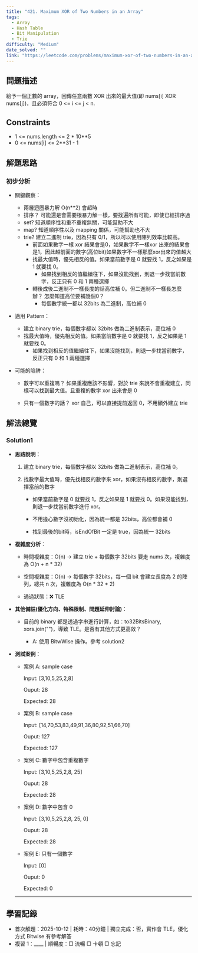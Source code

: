 ```yaml
---
title: "421. Maximum XOR of Two Numbers in an Array"
tags:
  - Array
  - Hash Table
  - Bit Manipulation
  - Trie
difficulty: "Medium"
date_solved: ""
link: "https://leetcode.com/problems/maximum-xor-of-two-numbers-in-an-array/description/"
---
```


## 問題描述

給予一個正數的 array，回傳任意兩數 XOR 出來的最大值(即 nums[i] XOR nums[j])，且必須符合 0 <= i <= j < n.

## Constraints

- 1 <= nums.length <= 2 \* 10\*\*5
- 0 <= nums[i] <= 2\*\*31 - 1

## 解題思路

### 初步分析

- 關鍵觀察：

  - 兩層迴圈暴力解 O(n\*\*2) 會超時
  - 排序？ 可能還是會需要根暴力解一樣，要找遍所有可能，即使已經排序過
  - set? 知道順序性和重不重複無關，可能幫助不大
  - map? 知道順序性以及 mapping 關係，可能幫助也不大
  - trie? 建立二進制 trie，因為只有 0/1，所以可以使用陣列效率比較高。
    - 前面如果數字一樣 xor 結果會是0，如果數字不一樣xor 出來的結果會是1，因此越前面的數字(高位bit)如果數字不一樣那麼xor出來的值越大
    - 找最大值時，優先相反的值。如果當前數字是 0 就要找 1，反之如果是 1 就要找 0。
      - 如果找到相反的值繼續往下，如果沒能找到，則退一步找當前數字，反正只有 0 和 1 兩種選擇
    - 轉後成後二進制不一樣長度的話高位補 0。但二進制不一樣長怎麼辦？ 怎麼知道高位要補幾個0？
      - 每個數字統一都以 32bits 為二進制，高位補 0

- 適用 Pattern：

  - 建立 binary trie，每個數字都以 32bits 做為二進制表示，高位補 0
  - 找最大值時，優先相反的值。如果當前數字是 0 就要找 1，反之如果是 1 就要找 0。
    - 如果找到相反的值繼續往下，如果沒能找到，則退一步找當前數字，反正只有 0 和 1 兩種選擇

- 可能的陷阱：

  - 數字可以重複嗎？ 如果重複應該不影響，對於 trie 來說不會重複建立，同樣可以找到最大值。且重複的數字 xor 出來會是 0

  - 只有一個數字的話？ xor 自己，可以直接提前返回 0，不用額外建立 trie

## 解法總覽

### Solution1

- **思路說明**：

  1. 建立 binary trie，每個數字都以 32bits 做為二進制表示，高位補 0。

  2. 找數字最大值時，優先找相反的數字來 xor，如果沒有相反的數字，則選擇當前的數字

     - 如果當前數字是 0 就要找 1，反之如果是 1 就要找 0。如果沒能找到，則退一步找當前數字進行 xor。

     - 不用擔心數字沒初始化，因為統一都是 32bits，高位都會補 0

     - 找到最後的bit時，isEndOfBit 一定是 true，因為統一 32bits

- **複雜度分析**：

  - 時間複雜度：O(n) -> 建立 trie + 每個數字 32bits 要走 nums 次，複雜度為 O(n \+ n \* 32)

  - 空間複雜度：O(n) -> 每個數字 32bits，每一個 bit 會建立長度為 2 的陣列，總共 n 次，複雜度為 O(n \* 32 \* 2)

  - 通過狀態：❌ TLE

- **其他備註\(優化方向、特殊限制、問題延伸討論\)**：

  - 目前的 binary 都是透過字串進行計算，如：to32BitsBinary, xors.join("")，導致 TLE。是否有其他方式更高效？

    - A: 使用 BitwWise 操作。參考 solution2

- **測試案例**：

  - 案例 A: sample case

    Input: [3,10,5,25,2,8]

    Ouput: 28

    Expected: 28

  - 案例 B: sample case

    Input: [14,70,53,83,49,91,36,80,92,51,66,70]

    Ouput: 127

    Expected: 127

  - 案例 C: 數字中包含重複數字

    Input: [3,10,5,25,2,8, 25]

    Ouput: 28

    Expected: 28

  - 案例 D: 數字中包含 0

    Input: [3,10,5,25,2,8, 25, 0]

    Ouput: 28

    Expected: 28

  - 案例 E: 只有一個數字

    Input: [0]

    Ouput: 0

    Expected: 0

  ***

## 學習記錄

- 首次解題：2025-10-12 | 耗時：40分鐘 | 獨立完成：否，實作會 TLE，優化方式 Bitwise 有參考解答
- 複習 1：\_\_\_\_ | 順暢度：□ 流暢 □ 卡頓 □ 忘記
